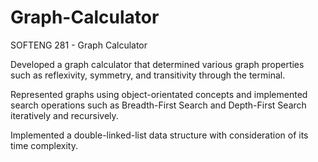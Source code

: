 # Graph-Calculator
SOFTENG 281 - Graph Calculator 

Developed a graph calculator that determined various graph properties such as reflexivity, symmetry, and transitivity through the terminal.

Represented graphs using object-orientated concepts and implemented search operations such as Breadth-First Search and Depth-First Search iteratively and recursively.

Implemented a double-linked-list data structure with consideration of its time complexity.
